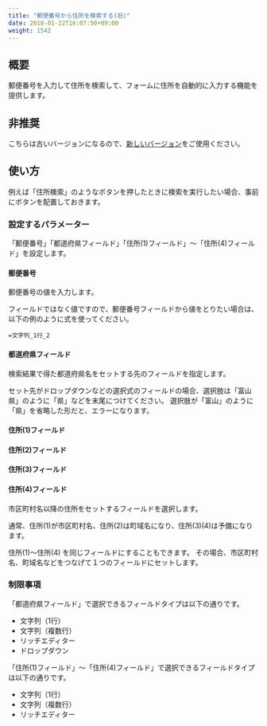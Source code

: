 ```yaml
---
title: "郵便番号から住所を検索する(旧)"
date: 2018-01-22T16:07:50+09:00
weight: 1542
---
```


## 概要

郵便番号を入力して住所を検索して、フォームに住所を自動的に入力する機能を提供します。

## 非推奨

こちらは古いバージョンになるので、[新しいバージョン](../call_postal_to_address_v2/)をご使用ください。

## 使い方

例えば「住所検索」のようなボタンを押したときに検索を実行したい場合、事前にボタンを配置しておきます。

### 設定するパラメーター

「郵便番号」「都道府県フィールド」「住所(1)フィールド」～「住所(4)フィールド」を設定します。

#### 郵便番号

郵便番号の値を入力します。

フィールドではなく値ですので、郵便番号フィールドから値をとりたい場合は、以下の例のように式を使ってください。

    =文字列_1行_2

#### 都道府県フィールド

検索結果で得た都道府県名をセットする先のフィールドを指定します。

セット先がドロップダウンなどの選択式のフィールドの場合、選択肢は「富山県」のように「県」などを末尾につけてください。
選択肢が「富山」のように「県」を省略した形だと、エラーになります。

#### 住所(1)フィールド
#### 住所(2)フィールド
#### 住所(3)フィールド
#### 住所(4)フィールド

市区町村名以降の住所をセットするフィールドを選択します。

通常、住所(1)が市区町村名、住所(2)は町域名になり、住所(3)(4)は予備になります。

住所(1)～住所(4) を同じフィールドにすることもできます。
その場合、市区町村名、町域名などをつなげて１つのフィールドにセットします。

### 制限事項

「都道府県フィールド」で選択できるフィールドタイプは以下の通りです。

- 文字列（1行）
- 文字列（複数行）
- リッチエディター
- ドロップダウン

「住所(1)フィールド」～「住所(4)フィールド」で選択できるフィールドタイプは以下の通りです。

- 文字列（1行）
- 文字列（複数行）
- リッチエディター

